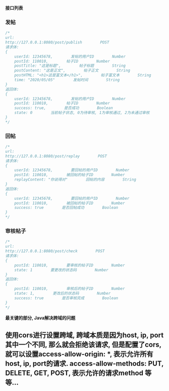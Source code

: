 **接口列表**

  ### 发帖


```javascript
/*
url:
http://127.0.0.1:8080/post/publish        POST
请求体:
{
    userId: 12345678,        发帖的用户ID        Number
    postId: 110010,        帖子ID        Number
    postTitle: "这是标题",        帖子标题        String
    postContent: "这是正文",        帖子正文        String
    postHTML: "<h1>这是富文本</h1>",        帖子富文本        String
    time: "2020/05/05"        发帖时间        String
}
返回体:
{
    userId: 12345678,        发帖的用户ID        Number
    postId: 110010,        帖子ID        Number
    success: true,        是否成功        Boolean
    state: 0        当前帖子状态, 0为待审核, 1为审核通过, 2为未通过审核        Number
}
*/
```
### 回帖


```javascript
/*
url:
http://127.0.0.1:8080/post/replay        POST
请求体:
{
    userId: 12345678,        要回帖的用户ID        Number
    postId: 110010,        被回帖的帖子ID        Number
    replayContent: "你说得对"        回帖的内容        String
}
返回体:
{
    userId: 12345678,        要回帖的用户ID        Number
    postId: 110010,        被回帖的帖子ID        Number
    success: true        是否回帖成功        Boolean
}
*/
```
### 审核帖子


```javascript
/*
url:
http://127.0.0.1:8080/post/check        POST
请求体:
{
    postId: 110010,        要审核的帖子ID        Number
    state: 1        要更改的状态码        Number
}
返回体:
{
    postId: 110010,        审核后的帖子ID        Number
    state: 1,        更改后的状态码        Number
    success: true        是否审核完成        Boolean
}
*/
```

**最关键的部分, Java解决跨域的问题**
<h2>
使用cors进行设置跨域, 跨域本质是因为host, ip, port其中一个不同, 那么就会拒绝该请求, 但是配置了cors, 
就可以设置access-allow-origin: *, 表示允许所有host, ip, port的请求.
access-allow-methods: PUT, DELETE, GET, POST, 表示允许的请求method
等等...
</h2>